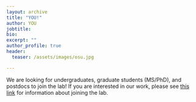 ```yaml
---
layout: archive
title: "YOU!"
author: YOU
jobtitle:
bio:
excerpt: ""
author_profile: true
header:
  teaser: /assets/images/osu.jpg

---
```

We are looking for undergraduates, graduate students (MS/PhD), and postdocs to join the lab! If you are interested in our work, please see [this link](/join/) for information about joining the lab.
